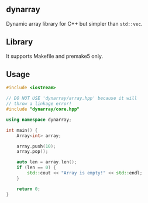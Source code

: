 ## dynarray

Dynamic array library for C++ but simpler than `std::vec`.

## Library
It supports Makefile and premake5 only.

## Usage
```cpp
#include <iostream>

// DO NOT USE 'dynarray/array.hpp' because it will
// throw a linkage error!
#include "dynarray/core.hpp"

using namespace dynarray;

int main() {
    Array<int> array;

    array.push(10);
    array.pop();

    auto len = array.len();
    if (len == 0) {
        std::cout << "Array is empty!" << std::endl;
    }

    return 0;
}
```
